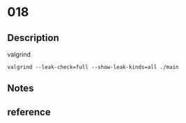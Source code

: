 # 018

## Description
valgrind
```shell
valgrind --leak-check=full --show-leak-kinds=all ./main
```

## Notes

## reference
